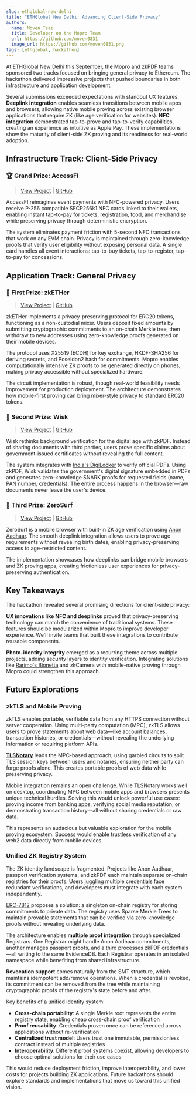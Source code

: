 ```yaml
---
slug: ethglobal-new-delhi
title: "ETHGlobal New Delhi: Advancing Client-Side Privacy"
authors:
  name: Moven Tsai
  title: Developer on the Mopro Team
  url: https://github.com/moven0831
  image_url: https://github.com/moven0831.png
tags: [ethglobal, hackathon]
---
```


At [ETHGlobal New Delhi](https://ethglobal.com/events/newdelhi/prizes#ethereum-foundation) this September, the Mopro and zkPDF teams sponsored two tracks focused on bringing general privacy to Ethereum. The hackathon delivered impressive projects that pushed boundaries in both infrastructure and application development.

Several submissions exceeded expectations with standout UX features. **Deeplink integration** enables seamless transitions between mobile apps and browsers, allowing native mobile proving across existing browser applications that require ZK (like age verification for websites). **NFC integration** demonstrated tap-to-prove and tap-to-verify capabilities, creating an experience as intuitive as Apple Pay. These implementations show the maturity of client-side ZK proving and its readiness for real-world adoption.

## Infrastructure Track: Client-Side Privacy

### 🏆 Grand Prize: AccessFI
> [View Project](https://ethglobal.com/showcase/accessfi-8v4ns) | [GitHub](https://github.com/coderwithsense/EthGlobalDelhi)

AccessFI reimagines event payments with NFC-powered privacy. Users receive P-256 compatible SECP256k1 NFC cards linked to their wallets, enabling instant tap-to-pay for tickets, registration, food, and merchandise while preserving privacy through deterministic encryption.

The system eliminates payment friction with 5-second NFC transactions that work on any EVM chain. Privacy is maintained through zero-knowledge proofs that verify user eligibility without exposing personal data. A single card handles all event interactions: tap-to-buy tickets, tap-to-register, tap-to-pay for concessions.

## Application Track: General Privacy

### 🥇 First Prize: zkETHer
> [View Project](https://ethglobal.com/showcase/zkether-geppk) | [GitHub](https://github.com/yashsharma22003/zkETHer-Protocol)

zkETHer implements a privacy-preserving protocol for ERC20 tokens, functioning as a non-custodial mixer. Users deposit fixed amounts by submitting cryptographic commitments to an on-chain Merkle tree, then withdraw to new addresses using zero-knowledge proofs generated on their mobile devices.

The protocol uses X25519 (ECDH) for key exchange, HKDF-SHA256 for deriving secrets, and Poseidon2 hash for commitments. Mopro enables computationally intensive ZK proofs to be generated directly on phones, making privacy accessible without specialized hardware.

The circuit implementation is robust, though real-world feasibility needs improvement for production deployment. The architecture demonstrates how mobile-first proving can bring mixer-style privacy to standard ERC20 tokens.

### 🥈 Second Prize: Wisk
> [View Project](https://ethglobal.com/showcase/wisk-gdvfw) | [GitHub](https://github.com/YadlaMani/wisk)

Wisk rethinks background verification for the digital age with zkPDF. Instead of sharing documents with third parties, users prove specific claims about government-issued certificates without revealing the full content.

The system integrates with [India's DigiLocker](https://www.digilocker.gov.in/) to verify official PDFs. Using zkPDF, Wisk validates the government's digital signature embedded in PDFs and generates zero-knowledge SNARK proofs for requested fields (name, PAN number, credentials). The entire process happens in the browser—raw documents never leave the user's device.

### 🥉 Third Prize: ZeroSurf
> [View Project](https://ethglobal.com/showcase/zerosurf-9988k) | [GitHub](https://github.com/Krane-Apps/zerosurf-anon-aadhaar)

ZeroSurf is a mobile browser with built-in ZK age verification using [Anon Aadhaar](https://github.com/anon-aadhaar). The smooth deeplink integration allows users to prove age requirements without revealing birth dates, enabling privacy-preserving access to age-restricted content.

The implementation showcases how deeplinks can bridge mobile browsers and ZK proving apps, creating frictionless user experiences for privacy-preserving authentication.

## Key Takeaways

The hackathon revealed several promising directions for client-side privacy:

**UX innovations like NFC and deeplinks** proved that privacy-preserving technology can match the convenience of traditional systems. These features should be modularized within Mopro to improve developer experience. We'll invite teams that built these integrations to contribute reusable components.

**Photo-identity integrity** emerged as a recurring theme across multiple projects, adding security layers to identity verification. Integrating solutions like [Rarimo's Bionetta](https://docs.rarimo.com/zkml-bionetta/) and zkCamera with mobile-native proving through Mopro could strengthen this approach.

## Future Explorations

### zkTLS and Mobile Proving

zkTLS enables portable, verifiable data from any HTTPS connection without server cooperation. Using multi-party computation (MPC), zkTLS allows users to prove statements about web data—like account balances, transaction histories, or credentials—without revealing the underlying information or requiring platform APIs.

[**TLSNotary**](https://github.com/tlsnotary) leads the MPC-based approach, using garbled circuits to split TLS session keys between users and notaries, ensuring neither party can forge proofs alone. This creates portable proofs of web data while preserving privacy.

Mobile integration remains an open challenge. While TLSNotary works well on desktop, coordinating MPC between mobile apps and browsers presents unique technical hurdles. Solving this would unlock powerful use cases: proving income from banking apps, verifying social media reputation, or demonstrating transaction history—all without sharing credentials or raw data.

This represents an audacious but valuable exploration for the mobile proving ecosystem. Success would enable trustless verification of any web2 data directly from mobile devices.

### Unified ZK Registry System

The ZK identity landscape is fragmented. Projects like Anon Aadhaar, passport verification systems, and zkPDF each maintain separate on-chain registries for their proofs. Users juggling multiple credentials face redundant verifications, and developers must integrate with each system independently.

[ERC-7812](https://eips.ethereum.org/EIPS/eip-7812) proposes a solution: a singleton on-chain registry for storing commitments to private data. The registry uses Sparse Merkle Trees to maintain provable statements that can be verified via zero-knowledge proofs without revealing underlying data.

The architecture enables **multiple proof integration** through specialized Registrars. One Registrar might handle Anon Aadhaar commitments, another manages passport proofs, and a third processes zkPDF credentials—all writing to the same EvidenceDB. Each Registrar operates in an isolated namespace while benefiting from shared infrastructure.

**Revocation support** comes naturally from the SMT structure, which maintains idempotent add/remove operations. When a credential is revoked, its commitment can be removed from the tree while maintaining cryptographic proofs of the registry's state before and after.

Key benefits of a unified identity system:
- **Cross-chain portability**: A single Merkle root represents the entire registry state, enabling cheap cross-chain proof verification
- **Proof reusability**: Credentials proven once can be referenced across applications without re-verification
- **Centralized trust model**: Users trust one immutable, permissionless contract instead of multiple registries
- **Interoperability**: Different proof systems coexist, allowing developers to choose optimal solutions for their use cases

This would reduce deployment friction, improve interoperability, and lower costs for projects building ZK applications. Future hackathons should explore standards and implementations that move us toward this unified vision.
